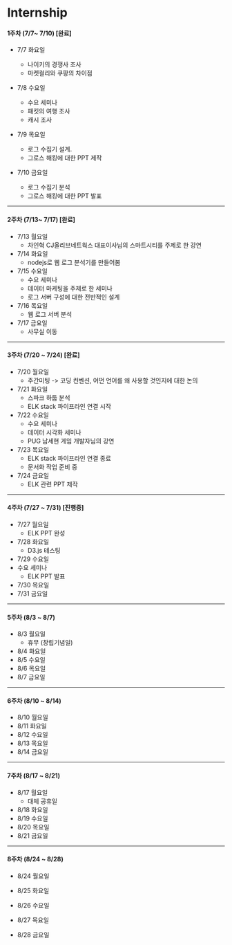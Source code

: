 # Internship 

#### 1주차 (7/7~ 7/10) [완료]

- 7/7 화요일
  - 나이키의 경쟁사 조사
  - 마켓컬리와 쿠팡의 차이점

- 7/8 수요일
  - 수요 세미나 
  - 패킷의 여행 조사
  - 캐시 조사
- 7/9 목요일
  - 로그 수집기 설계. 
  - 그로스 해킹에 대한 PPT 제작
- 7/10 금요일
  - 로그 수집기 분석
  - 그로스 해킹에 대한 PPT 발표

---

#### 2주차 (7/13~ 7/17) [완료]

- 7/13 월요일
  - 차인혁 CJ올리브네트웍스 대표이사님의 스마트시티를 주제로 한 강연
- 7/14 화요일
  - nodejs로 웹 로그 분석기를 만들어봄
- 7/15 수요일
  - 수요 세미나
  - 데이터 마케팅을 주제로 한 세미나 
  - 로그 서버 구성에 대한 전반적인 설계
- 7/16 목요일
  - 웹 로그 서버 분석
- 7/17 금요일
  - 사무실 이동

---

#### 3주차 (7/20 ~ 7/24) [완료]

- 7/20 월요일	
  - 주간미팅 -> 코딩 컨벤션, 어떤 언어를 왜 사용할 것인지에 대한 논의
- 7/21 화요일	
  - 스파크 하둡 분석
  - ELK stack 파이프라인 연결 시작
- 7/22 수요일	
  - 수요 세미나
  - 데이터 시각화 세미나
  - PUG 남세현 게임 개발자님의 강연
- 7/23 목요일	
  - ELK stack 파이프라인 연결 종료
  - 문서화 작업 준비 중
- 7/24 금요일
  - ELK 관련 PPT 제작

----

####  4주차 (7/27 ~ 7/31) [진행중]

- 7/27 월요일
  - ELK PPT 완성
- 7/28 화요일
  - D3.js 테스팅 
- 7/29 수요일
- 수요 세미나
  - ELK PPT 발표
- 7/30 목요일
- 7/31 금요일

----

####  5주차 (8/3 ~ 8/7)

- 8/3 월요일
  - 휴무 (창립기념일)
- 8/4 화요일
- 8/5 수요일
- 8/6 목요일
- 8/7 금요일

----

####  6주차 (8/10 ~ 8/14)

- 8/10 월요일
- 8/11 화요일
- 8/12 수요일
- 8/13 목요일
- 8/14 금요일

----

####  7주차 (8/17 ~ 8/21)

- 8/17 월요일
  - 대체 공휴일
- 8/18 화요일
- 8/19 수요일
- 8/20 목요일
- 8/21 금요일

----

####  8주차 (8/24 ~ 8/28)

- 8/24 월요일

- 8/25 화요일 

- 8/26 수요일

- 8/27 목요일

- 8/28 금요일

  